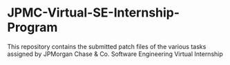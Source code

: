# JPMC-Virtual-SE-Internship-Program
This repository contains the submitted patch files of the various tasks assigned by JPMorgan Chase & Co. Software Engineering Virtual Internship
